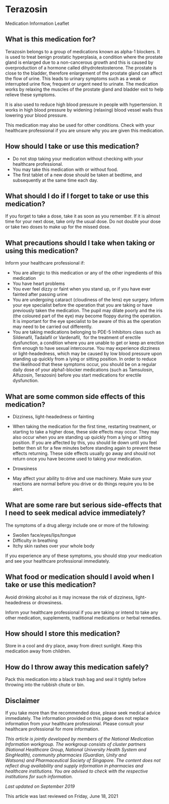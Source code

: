 # Terazosin

Medication Information Leaflet

What is this medication for?
----------------------------

Terazosin belongs to a group of medications known as alpha-1 blockers. It is used to treat benign prostatic hyperplasia, a condition where the prostate gland is enlarged due to a non-cancerous growth and this is caused by overproduction of a hormone called dihydrotestosterone. The prostate is close to the bladder, therefore enlargement of the prostate gland can affect the flow of urine. This leads to urinary symptoms such as a weak or interrupted urine flow, frequent or urgent need to urinate. The medication works by relaxing the muscles of the prostate gland and bladder exit to help relieve these symptoms.

It is also used to reduce high blood pressure in people with hypertension. It works in high blood pressure by widening (relaxing) blood vessel walls thus lowering your blood pressure.

This medication may also be used for other conditions. Check with your healthcare professional if you are unsure why you are given this medication.

How should I take or use this medication?
-----------------------------------------

* Do not stop taking your medication without checking with your healthcare professional.
* You may take this medication with or without food.
* The first tablet of a new dose should be taken at bedtime, and subsequently at the same time each day.

What should I do if I forget to take or use this medication?
------------------------------------------------------------

If you forget to take a dose, take it as soon as you remember. If it is almost time for your next dose, take only the usual dose. Do not double your dose or take two doses to make up for the missed dose.

What precautions should I take when taking or using this medication?
--------------------------------------------------------------------

Inform your healthcare professional if:

* You are allergic to this medication or any of the other ingredients of this medication
* You have heart problems
* You ever feel dizzy or faint when you stand up, or if you have ever fainted after passing urine
* You are undergoing cataract (cloudiness of the lens) eye surgery. Inform your eye specialist before the operation that you are taking or have previously taken the medication. The pupil may dilate poorly and the iris (the coloured part of the eye) may become floppy during the operation. It is important for the eye specialist to be aware of this as the operation may need to be carried out differently.
* You are taking medications belonging to PDE-5 Inhibitors class such as Sildenafil, Tadalafil or Vardenafil,  for the treatment of erectile dysfunction, a condition where you are unable to get or keep an erection firm enough to have sexual intercourse. You may experience dizziness or light-headedness, which may be caused by low blood pressure upon standing up quickly from a lying or sitting position. In order to reduce the likelihood that these symptoms occur, you should be on a regular daily dose of your alpha1-blocker medications (such as Tamsulosin, Alfuzosin, Terazosin) before you start medications for erectile dysfunction.

What are some common side effects of this medication?
-----------------------------------------------------

* Dizziness, light-headedness or fainting

+ When taking the medication for the first time, restarting treatment, or starting to take a higher dose, these side effects may occur. They may also occur when you are standing up quickly from a lying or sitting position. If you are affected by this, you should lie down until you feel better then sit for a few minutes before standing again to prevent these effects returning. These side effects usually go away and should not return once you have become used to taking your medication.

* Drowsiness

+ May affect your ability to drive and use machinery. Make sure your reactions are normal before you drive or do things require you to be alert.

What are some rare but serious side-effects that I need to seek medical advice immediately?
-------------------------------------------------------------------------------------------

The symptoms of a drug allergy include one or more of the following:

* Swollen face/eyes/lips/tongue
* Difficulty in breathing
* Itchy skin rashes over your whole body

If you experience any of these symptoms, you should stop your medication and see your healthcare professional immediately.

What food or medication should I avoid when I take or use this medication?
--------------------------------------------------------------------------

Avoid drinking alcohol as it may increase the risk of dizziness, light-headedness or drowsiness.

Inform your healthcare professional if you are taking or intend to take any other medication, supplements, traditional medications or herbal remedies.

How should I store this medication?
-----------------------------------

Store in a cool and dry place, away from direct sunlight. Keep this medication away from children.

How do I throw away this medication safely?
-------------------------------------------

Pack this medication into a black trash bag and seal it tightly before throwing into the rubbish chute or bin.

Disclaimer
----------

If you take more than the recommended dose, please seek medical advice immediately. The information provided on this page does not replace information from your healthcare professional. Please consult your healthcare professional for more information.

*This article is jointly developed by members of the National Medication Information workgroup. The workgroup consists of cluster partners (National Healthcare Group, National University Health System and SingHealth), community pharmacies (Guardian, Unity and Watsons) and Pharmaceutical Society of Singapore. The content does not reflect drug availability and supply information in pharmacies and healthcare institutions. You are advised to check with the respective institutions for such information.*

*Last updated on September 2019*

This article was last reviewed on
Friday, June 18, 2021